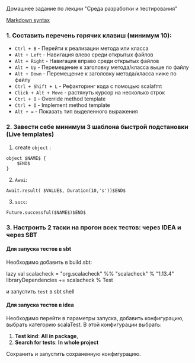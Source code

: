 Домашнее задание по лекции "Среда разработки и тестирования"

[Markdown syntax](https://github.com/adam-p/markdown-here/wiki/Markdown-Cheatsheet)

### 1. Составить перечень горячих клавиш (минимум 10):

* ``Ctrl + B`` - Перейти к реализации метода или класса
* ``Alt + Left`` - Навигация влево среди открытых файлов
* ``Alt + Right`` - Навигация вправо среди открытых файлов
* ``Alt + Up`` - Перемещение к заголовку метода/класса выше по файлу
* ``Alt + Down`` - Перемещение к заголовку метода/класса ниже по файлу
* ``Ctrl + Shift + L`` - Рефакторинг кода с помощью scalafmt
* ``Click + Alt + Move`` - растянуть курсор на несколько строк
* ``Ctrl + O`` - Override method template
* ``Ctrl + I`` - Implement method template
* ``Alt + =`` - Показать тип выделенного выражения


### 2. Завести себе минимум 3 шаблона быстрой подстановки (Live templates)

1. create `object` :

```
object $NAME$ {
    $END$
}
```

2. `Awai`:

```
Await.result( $VALUE$, Duration(10,'s'))$END$
```

3. `succ`:

```
Future.successful($NAME$)$END$
```
### 3. Настроить 2 таски на прогон всех тестов: через IDEA и через SBT

#### Для запуска тестов в sbt
Необходимо добавить в build.sbt:

lazy val scalacheck = "org.scalacheck" %% "scalacheck" % "1.13.4"
libraryDependencies += scalacheck % Test

и запустить `test` в sbt shell

#### Для запуска тестов в idea
Необходимо перейти в параметры запуска, добавить конфигурацию, выбрать категорию scalaTest.
В этой конфигурации выбрать:
1. **Test kind**: **All in package**,
2. **Search for tests**: **In whole project**

Сохранить и запустить сохраненную конфигурацию.